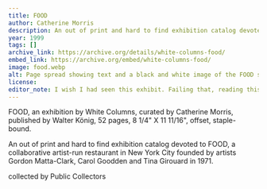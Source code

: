 ```yaml
---
title: FOOD 
author: Catherine Morris
description: An out of print and hard to find exhibition catalog devoted to FOOD, a collaborative artist-run restaurant in New York City
year: 1999
tags: []
archive_link: https://archive.org/details/white-columns-food/
embed_link: https://archive.org/embed/white-columns-food/
image: food.webp
alt: Page spread showing text and a black and white image of the FOOD storefront
license: 
editor_note: I wish I had seen this exhibit. Failing that, reading this exhibition catalog is the next best thing.
---
```


FOOD, an exhibition by White Columns, curated by Catherine Morris, published by Walter König, 52 pages, 8 1/4" X 11 11/16", offset, staple-bound.

An out of print and hard to find exhibition catalog devoted to FOOD, a collaborative artist-run restaurant in New York City founded by artists Gordon Matta-Clark, Carol Goodden and Tina Girouard in 1971.
 
collected by Public Collectors
